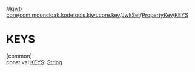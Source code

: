 //[kjwt-core](../../../../index.md)/[com.mooncloak.kodetools.kjwt.core.key](../../index.md)/[JwkSet](../index.md)/[PropertyKey](index.md)/[KEYS](-k-e-y-s.md)

# KEYS

[common]\
const val [KEYS](-k-e-y-s.md): [String](https://kotlinlang.org/api/latest/jvm/stdlib/kotlin/-string/index.html)
